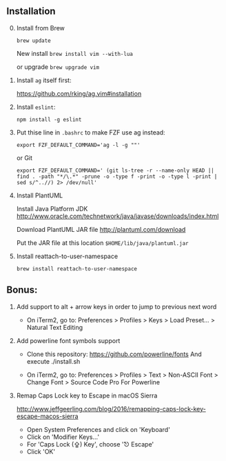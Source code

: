 ## Installation

0. Install from Brew

    `brew update`

    New install
    `brew install vim --with-lua`

    or upgrade
    `brew upgrade vim`

1. Install `ag` itself first:

   https://github.com/rking/ag.vim#installation

2. Install `eslint`:

   `npm install -g eslint`

3. Put thise line in `.bashrc` to make FZF use ag instead:

   `export FZF_DEFAULT_COMMAND='ag -l -g ""'`

   or Git

    `
    export FZF_DEFAULT_COMMAND='
    (git ls-tree -r --name-only HEAD ||
    find . -path "*/\.*" -prune -o -type f -print -o -type l -print |
        sed s/^..//) 2> /dev/null'
    `

4. Install PlantUML

    Install Java Platform JDK
    http://www.oracle.com/technetwork/java/javase/downloads/index.html

    Download PlantUML JAR file
    http://plantuml.com/download

    Put the JAR file at this location
    `$HOME/lib/java/plantuml.jar`

5. Install reattach-to-user-namespace

    `brew install reattach-to-user-namespace`

## Bonus:

1. Add support to alt + arrow keys in order to jump to previous next word

    - On iTerm2, go to:
    Preferences > Profiles > Keys > Load Preset... > Natural Text Editing

2. Add powerline font symbols support

    - Clone this repository: https://github.com/powerline/fonts
    And execute ./install.sh

    - On iTerm2, go to:
    Preferences > Profiles > Text > Non-ASCII Font > Change Font > Source Code Pro For Powerline

3. Remap Caps Lock key to Escape in macOS Sierra

    http://www.jeffgeerling.com/blog/2016/remapping-caps-lock-key-escape-macos-sierra

    - Open System Preferences and click on 'Keyboard'
    - Click on 'Modifier Keys...'
    - For 'Caps Lock (⇪) Key', choose '⎋ Escape'
    - Click 'OK'

